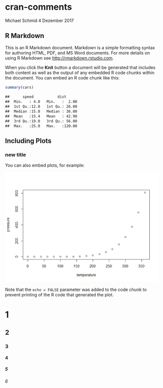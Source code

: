 cran-comments
================
Michael Schmid
4 Dezember 2017

R Markdown
----------

This is an R Markdown document. Markdown is a simple formatting syntax for authoring HTML, PDF, and MS Word documents. For more details on using R Markdown see <http://rmarkdown.rstudio.com>.

When you click the **Knit** button a document will be generated that includes both content as well as the output of any embedded R code chunks within the document. You can embed an R code chunk like this:

``` r
summary(cars)
```

    ##      speed           dist       
    ##  Min.   : 4.0   Min.   :  2.00  
    ##  1st Qu.:12.0   1st Qu.: 26.00  
    ##  Median :15.0   Median : 36.00  
    ##  Mean   :15.4   Mean   : 42.98  
    ##  3rd Qu.:19.0   3rd Qu.: 56.00  
    ##  Max.   :25.0   Max.   :120.00

Including Plots
---------------

### new title

You can also embed plots, for example:

![](cran-comments_files/figure-markdown_github-ascii_identifiers/pressure-1.png)

Note that the `echo = FALSE` parameter was added to the code chunk to prevent printing of the R code that generated the plot.

1
=

2
-

### 3

#### 4

##### 5

###### 6

